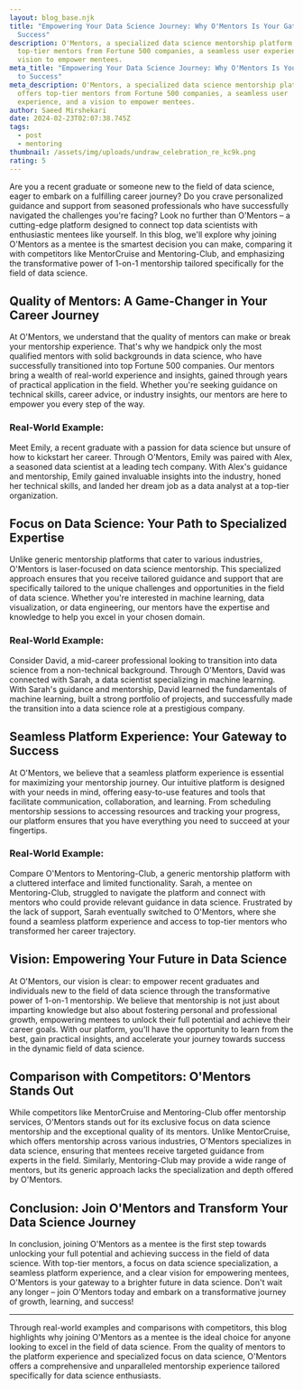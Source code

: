 ```yaml
---
layout: blog_base.njk
title: "Empowering Your Data Science Journey: Why O'Mentors Is Your Gateway to
  Success"
description: O'Mentors, a specialized data science mentorship platform, offers
  top-tier mentors from Fortune 500 companies, a seamless user experience, and a
  vision to empower mentees. 
meta_title: "Empowering Your Data Science Journey: Why O'Mentors Is Your Gateway
  to Success"
meta_description: O'Mentors, a specialized data science mentorship platform,
  offers top-tier mentors from Fortune 500 companies, a seamless user
  experience, and a vision to empower mentees. 
author: Saeed Mirshekari
date: 2024-02-23T02:07:38.745Z
tags:
  - post
  - mentoring
thumbnail: /assets/img/uploads/undraw_celebration_re_kc9k.png
rating: 5
---
```



Are you a recent graduate or someone new to the field of data science, eager to embark on a fulfilling career journey? Do you crave personalized guidance and support from seasoned professionals who have successfully navigated the challenges you're facing? Look no further than O'Mentors – a cutting-edge platform designed to connect top data scientists with enthusiastic mentees like yourself. In this blog, we'll explore why joining O'Mentors as a mentee is the smartest decision you can make, comparing it with competitors like MentorCruise and Mentoring-Club, and emphasizing the transformative power of 1-on-1 mentorship tailored specifically for the field of data science.

## Quality of Mentors: A Game-Changer in Your Career Journey

At O'Mentors, we understand that the quality of mentors can make or break your mentorship experience. That's why we handpick only the most qualified mentors with solid backgrounds in data science, who have successfully transitioned into top Fortune 500 companies. Our mentors bring a wealth of real-world experience and insights, gained through years of practical application in the field. Whether you're seeking guidance on technical skills, career advice, or industry insights, our mentors are here to empower you every step of the way.

### Real-World Example:

Meet Emily, a recent graduate with a passion for data science but unsure of how to kickstart her career. Through O'Mentors, Emily was paired with Alex, a seasoned data scientist at a leading tech company. With Alex's guidance and mentorship, Emily gained invaluable insights into the industry, honed her technical skills, and landed her dream job as a data analyst at a top-tier organization.

## Focus on Data Science: Your Path to Specialized Expertise

Unlike generic mentorship platforms that cater to various industries, O'Mentors is laser-focused on data science mentorship. This specialized approach ensures that you receive tailored guidance and support that are specifically tailored to the unique challenges and opportunities in the field of data science. Whether you're interested in machine learning, data visualization, or data engineering, our mentors have the expertise and knowledge to help you excel in your chosen domain.

### Real-World Example:

Consider David, a mid-career professional looking to transition into data science from a non-technical background. Through O'Mentors, David was connected with Sarah, a data scientist specializing in machine learning. With Sarah's guidance and mentorship, David learned the fundamentals of machine learning, built a strong portfolio of projects, and successfully made the transition into a data science role at a prestigious company.

## Seamless Platform Experience: Your Gateway to Success

At O'Mentors, we believe that a seamless platform experience is essential for maximizing your mentorship journey. Our intuitive platform is designed with your needs in mind, offering easy-to-use features and tools that facilitate communication, collaboration, and learning. From scheduling mentorship sessions to accessing resources and tracking your progress, our platform ensures that you have everything you need to succeed at your fingertips.

### Real-World Example:

Compare O'Mentors to Mentoring-Club, a generic mentorship platform with a cluttered interface and limited functionality. Sarah, a mentee on Mentoring-Club, struggled to navigate the platform and connect with mentors who could provide relevant guidance in data science. Frustrated by the lack of support, Sarah eventually switched to O'Mentors, where she found a seamless platform experience and access to top-tier mentors who transformed her career trajectory.

## Vision: Empowering Your Future in Data Science

At O'Mentors, our vision is clear: to empower recent graduates and individuals new to the field of data science through the transformative power of 1-on-1 mentorship. We believe that mentorship is not just about imparting knowledge but also about fostering personal and professional growth, empowering mentees to unlock their full potential and achieve their career goals. With our platform, you'll have the opportunity to learn from the best, gain practical insights, and accelerate your journey towards success in the dynamic field of data science.

## Comparison with Competitors: O'Mentors Stands Out

While competitors like MentorCruise and Mentoring-Club offer mentorship services, O'Mentors stands out for its exclusive focus on data science mentorship and the exceptional quality of its mentors. Unlike MentorCruise, which offers mentorship across various industries, O'Mentors specializes in data science, ensuring that mentees receive targeted guidance from experts in the field. Similarly, Mentoring-Club may provide a wide range of mentors, but its generic approach lacks the specialization and depth offered by O'Mentors.

## Conclusion: Join O'Mentors and Transform Your Data Science Journey

In conclusion, joining O'Mentors as a mentee is the first step towards unlocking your full potential and achieving success in the field of data science. With top-tier mentors, a focus on data science specialization, a seamless platform experience, and a clear vision for empowering mentees, O'Mentors is your gateway to a brighter future in data science. Don't wait any longer – join O'Mentors today and embark on a transformative journey of growth, learning, and success!

---
Through real-world examples and comparisons with competitors, this blog highlights why joining O'Mentors as a mentee is the ideal choice for anyone looking to excel in the field of data science. From the quality of mentors to the platform experience and specialized focus on data science, O'Mentors offers a comprehensive and unparalleled mentorship experience tailored specifically for data science enthusiasts.